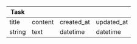 | Task   |         |            |            |
| ------ | ------- | ---------- | ---------- |
| title  | content | created_at | updated_at |
| string | text    | datetime   | datetime   |
